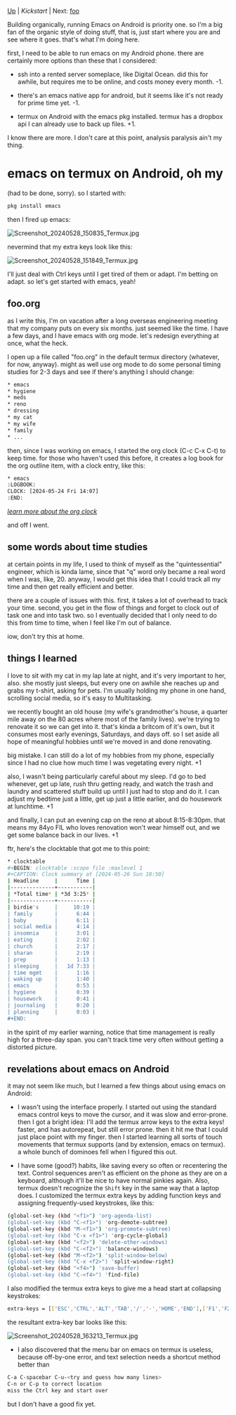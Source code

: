 [Up](README.md) | *Kickstart* | Next: [foo](foo.md)

Building organically, running Emacs on Android is priority one. so I'm a big fan of the organic style of doing stuff, that is, just start where you are and see where it goes. that's what I'm doing here. 

first, I need to be able to run emacs on my Android phone. there are certainly more options than these that I considered:

 * ssh into a rented server someplace, like Digital Ocean. did this for awhile, but requires me to be online, and costs money every month. -1.

 * there's an emacs native app for android, but it seems like it's not ready for prime time yet.  -1.

 * termux on Android with the emacs pkg installed. termux has a dropbox api I can already use to back up files. +1.

I know there are more. I don't care at this point, analysis paralysis ain't my thing.

# emacs on termux on Android, oh my

(had to be done, sorry). so I started with:

```bash
pkg install emacs
```

then I fired up emacs:

![Screenshot_20240528_150835_Termux.jpg](https://github.com/billwear/billwear.github.io/assets/18288776/abfef089-88f1-4d0b-953c-0076e105b47d)

nevermind that my extra keys look like this:

![Screenshot_20240528_151849_Termux.jpg](https://github.com/billwear/billwear.github.io/assets/18288776/c3e58cc2-3233-46c3-9671-0f180cbee088)

I'll just deal with Ctrl keys until I get tired of them or adapt. I'm betting on adapt. so let's get started with emacs, yeah!

## foo.org

as I write this, I'm on vacation after a long overseas engineering meeting that my company puts on every six months. just seemed like the time. I have a few days, and I have emacs with org mode. let's redesign everything at once, what the heck. 

I open up a file called "foo.org" in the default termux directory (whatever, for now, anyway). might as well use org mode to do some personal timing studies for 2-3 days and see if there's anything I should change:

```bash
* emacs
* hygiene
* meds
* reno
* dressing
* my cat
* my wife
* family
* ...
```

then, since I was working on emacs, I started the org clock (C-c C-x C-t) to keep time. for those who haven't used this before, it creates a log book for the org outline item, with a clock entry, like this:

```bash
* emacs
:LOGBOOK:
CLOCK: [2024-05-24 Fri 14:07]
:END:
```

*[learn more about the org clock](https://orgmode.org/manual/The-clock-table.html)*

and off I went.

## some words about time studies 

at certain points in my life, I used to think of myself as the "quintessential" engineer, which is kinda lame, since that "q" word only became a real word when I was, like, 20. anyway, I would get this idea that I could track all my time and then get really efficient and better. 

there are a couple of issues with this. first, it takes a lot of overhead to track your time. second, you get in the flow of things and forget to clock out of task one and into task two. so I eventually decided that I only need to do this from time to time, when I feel like I'm out of balance. 

iow, don't try this at home.

## things I learned

I love to sit with my cat in my lap late at night, and it's very important to her, also. she mostly just sleeps, but every one on awhile she reaches up and grabs my t-shirt, asking for pets.  I'm usually holding my phone in one hand, scrolling social media, so it's easy to Multitasking.

we recently bought an old house (my wife's grandmother's house, a quarter mile away on the 80 acres where most of the family lives). we're trying to renovate it so we can get into it.  that's kinda a britcom of it's own, but it consumes most early evenings, Saturdays, and days off. so I set aside all hope of meaningful hobbies until we're moved in and done renovating. 

big mistake. I can still do a lot of my hobbies from my phone, especially since I had no clue how much time I was vegetating every night. +1

also, I wasn't being particularly careful about my sleep. I'd go to bed whenever, get up late, rush thru getting ready, and watch the trash and laundry and scattered stuff build up until I just had to stop and do it. I can adjust my bedtime just a little, get up just a little earlier, and do housework at lunchtime. +1

and finally, I can put an evening cap on the reno at about 8:15-8:30pm. that means my 84yo FIL who loves renovation won't wear himself out, and we get some balance back in our lives. +1

ftr, here's the clocktable that got me to this point:

```bash
* clocktable
#+BEGIN: clocktable :scope file :maxlevel 1
#+CAPTION: Clock summary at [2024-05-26 Sun 18:50]
| Headline     |      Time |
|--------------+-----------|
| *Total time* | *3d 3:25* |
|--------------+-----------|
| birdie's     |     10:19 |
| family       |      6:44 |
| baby         |      6:11 |
| social media |      4:14 |
| insomnia     |      3:01 |
| eating       |      2:02 |
| church       |      2:17 |
| sharan       |      2:19 |
| prep         |      1:13 |
| sleeping     |   1d 7:33 |
| time mgmt    |      1:16 |
| waking up    |      1:40 |
| emacs        |      0:53 |
| hygiene      |      0:39 |
| housework    |      0:41 |
| journaling   |      0:20 |
| planning     |      0:03 |
#+END:
```

in the spirit of my earlier warning, notice that time management is really high for a three-day span. you can't track time very often without getting a distorted picture. 

## revelations about emacs on Android 

it may not seem like much, but I learned a few things about using emacs on Android:

* I wasn't using the interface properly. I started out using the standard emacs control keys to move the cursor, and it was slow and error-prone. then I got a bright idea: I'll add the termux arrow keys to the extra keys! faster, and has autorepeat, but still error prone. then it hit me that I could just place point with my finger. then I started learning all sorts of touch movements that termux supports (and by extension, emacs on termux). a whole bunch of dominoes fell when I figured this out. 

* I have some (good?) habits, like saving every so often or recentering the text. Control sequences aren't as efficient on the phone as they are on a keyboard, although it'll be nice to have normal pinkies again. Also, termux doesn't recognize the ```Shift``` key in the same way that a laptop does.  I customized the termux extra keys by adding function keys and assigning frequently-used keystrokes, like this:

```bash
(global-set-key (kbd "<f1>") 'org-agenda-list)
(global-set-key (kbd "C-<f1>") 'org-demote-subtree)
(global-set-key (kbd "M-<f1>") 'org-promote-subtree)
(global-set-key (kbd "C-x <f1>") 'org-cycle-global)
(global-set-key (kbd "<f2>") 'delete-other-windows)
(global-set-key (kbd "C-<f2>") 'balance-windows)
(global-set-key (kbd "M-<f2>") 'split-window-below)
(global-set-key (kbd "C-x <f2>") 'split-window-right)
(global-set-key (kbd "<f4>") 'save-buffer)
(global-set-key (kbd "C-<f4>") 'find-file)
```

I also modified the termux extra keys to give me a head start at collapsing keystrokes:

```bash
extra-keys = [['ESC','CTRL','ALT','TAB','/','-','HOME','END'],['F1','F2','F3','F4','F5','F6','F7','F8','F9','F10','F11','F12']]
```

the resultant extra-key bar looks like this:

![Screenshot_20240528_163213_Termux.jpg](https://github.com/billwear/billwear.github.io/assets/18288776/4d236c77-be87-4259-a83e-b178a48f2c87)

* I also discovered that the menu bar on emacs on termux is useless, because off-by-one error, and text selection needs a shortcut method better than

```bash
C-a C-spacebar C-u-<try and guess how many lines>
C-n or C-p to correct location
miss the Ctrl key and start over
```

but I don't have a good fix yet. 